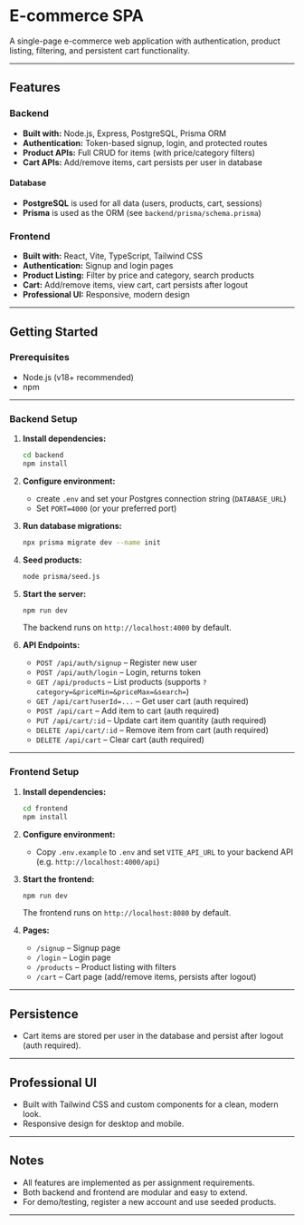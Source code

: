 # E-commerce SPA

A single-page e-commerce web application with authentication, product listing, filtering, and persistent cart functionality.

---

## Features

### Backend

- **Built with:** Node.js, Express, PostgreSQL, Prisma ORM
- **Authentication:** Token-based signup, login, and protected routes
- **Product APIs:** Full CRUD for items (with price/category filters)
- **Cart APIs:** Add/remove items, cart persists per user in database

#### Database

- **PostgreSQL** is used for all data (users, products, cart, sessions)
- **Prisma** is used as the ORM (see `backend/prisma/schema.prisma`)

### Frontend

- **Built with:** React, Vite, TypeScript, Tailwind CSS
- **Authentication:** Signup and login pages
- **Product Listing:** Filter by price and category, search products
- **Cart:** Add/remove items, view cart, cart persists after logout
- **Professional UI:** Responsive, modern design

---

## Getting Started

### Prerequisites

- Node.js (v18+ recommended)
- npm

---

### Backend Setup

1. **Install dependencies:**

   ```bash
   cd backend
   npm install
   ```

2. **Configure environment:**

   - create `.env` and set your Postgres connection string (`DATABASE_URL`)
   - Set `PORT=4000` (or your preferred port)

3. **Run database migrations:**

   ```bash
   npx prisma migrate dev --name init
   ```

4. **Seed products:**

   ```bash
   node prisma/seed.js
   ```

5. **Start the server:**

   ```bash
   npm run dev
   ```

   The backend runs on `http://localhost:4000` by default.

6. **API Endpoints:**
   - `POST /api/auth/signup` – Register new user
   - `POST /api/auth/login` – Login, returns token
   - `GET /api/products` – List products (supports `?category=&priceMin=&priceMax=&search=`)
   - `GET /api/cart?userId=...` – Get user cart (auth required)
   - `POST /api/cart` – Add item to cart (auth required)
   - `PUT /api/cart/:id` – Update cart item quantity (auth required)
   - `DELETE /api/cart/:id` – Remove item from cart (auth required)
   - `DELETE /api/cart` – Clear cart (auth required)

---

### Frontend Setup

1. **Install dependencies:**

   ```bash
   cd frontend
   npm install
   ```

2. **Configure environment:**

   - Copy `.env.example` to `.env` and set `VITE_API_URL` to your backend API (e.g. `http://localhost:4000/api`)

3. **Start the frontend:**

   ```bash
   npm run dev
   ```

   The frontend runs on `http://localhost:8080` by default.

4. **Pages:**
   - `/signup` – Signup page
   - `/login` – Login page
   - `/products` – Product listing with filters
   - `/cart` – Cart page (add/remove items, persists after logout)

---

## Persistence

- Cart items are stored per user in the database and persist after logout (auth required).

---

## Professional UI

- Built with Tailwind CSS and custom components for a clean, modern look.
- Responsive design for desktop and mobile.

---

## Notes

- All features are implemented as per assignment requirements.
- Both backend and frontend are modular and easy to extend.
- For demo/testing, register a new account and use seeded products.
---
